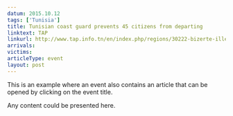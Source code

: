 ```yaml
---
datum: 2015.10.12
tags: ['Tunisia']
title: Tunisian coast guard prevents 45 citizens from departing
linktext: TAP
linkurl: http://www.tap.info.tn/en/index.php/regions/30222-bizerte-illegal-emigration-attempt-off-sidi-mechreg-thwarted
arrivals:
victims:
articleType: event
layout: post
---
```


This is an example where an event also contains an article that can be opened by clicking on the event title.

Any content could be presented here.